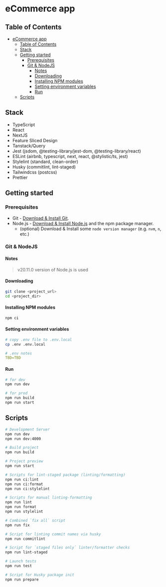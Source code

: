 # eCommerce app

## Table of Contents

- [eCommerce app](#ecommerce-app)
  - [Table of Contents](#table-of-contents)
  - [Stack](#stack)
  - [Getting started](#getting-started)
    - [Prerequisites](#prerequisites)
    - [Git & NodeJS](#git--nodejs)
      - [Notes](#notes)
      - [Downloading](#downloading)
      - [Installing NPM modules](#installing-npm-modules)
      - [Setting environment variables](#setting-environment-variables)
      - [Run](#run)
  - [Scripts](#scripts)

## Stack

- TypeScript
- React
- NextJS
- Feature Sliced Design
- Tanstack/Query
- Jest (jsdom, @testing-library/jest-dom, @testing-library/react)
- ESLint (airbnb, typescript, next, react, @stylistic/ts, jest)
- Stylelint (standard, clean-order)
- Husky (commitlint, lint-staged)
- Tailwindcss (postcss)
- Prettier

## Getting started

### Prerequisites

- Git - [Download & Install Git](https://git-scm.com/downloads).
- Node.js - [Download & Install Node.js](https://nodejs.org/en/download/) and the npm package manager.
  - (optional) Download & Install some `node version manager` (e.g. `nvm`, `n`, etc.)

### Git & NodeJS

#### Notes

> v20.11.0 version of Node.js is used

#### Downloading

```bash
git clone <project_url>
cd <project_dir>
```

#### Installing NPM modules

```bash
npm ci
```

#### Setting environment variables

```bash
# copy .env file to .env.local
cp .env .env.local
```

```yml
# .env notes
TBD=TBD
```

#### Run

```bash
# for dev
npm run dev

# for prod
npm run build
npm run start
```

## Scripts

```bash
# Development Server
npm run dev
npm run dev:4000

# Build project
npm run build

# Project preview
npm run start

# Scripts for lint-staged package (linting/formatting)
npm run ci:lint
npm run ci:format
npm run ci:stylelint

# Scripts for manual linting-formatting
npm run lint
npm run format
npm run stylelint

# Combined `fix all` script
npm run fix

# Script for linting commit names via husky
npm run commitlint

# Script for `staged files only` linter/formatter checks
npm run lint-staged

# Launch tests
npm run test

# Script for Husky package init
npm run prepare
```
